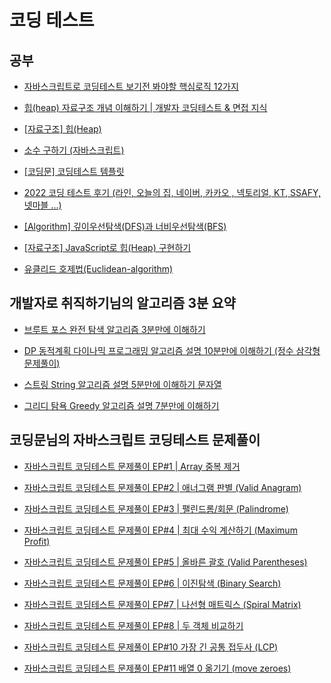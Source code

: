# 코딩 테스트

## 공부

- [자바스크립트로 코딩테스트 보기전 봐야할 핵심로직 12가지](https://www.youtube.com/watch?v=MlvZ2IufTFI)

- [힙(heap) 자료구조 개념 이해하기 | 개발자 코딩테스트 & 면접 지식](https://www.youtube.com/watch?v=nJSn_82pgUg)

- [[자료구조] 힙(Heap)](https://codingmoon.io/posts/data-structure-algorithms/heap/)

- [소수 구하기 (자바스크립트)](https://peach-milk.tistory.com/entry/소수-구하기-자바스크립트)

- [[코딩문] 코딩테스트 템플릿](https://codingmoon.io/coding-template/)

- [2022 코딩 테스트 후기 (라인, 오늘의 집, 네이버, 카카오 , 넥토리얼, KT, SSAFY, 넷마블 ...)](https://codingnotes.tistory.com/164)

- [[Algorithm] 깊이우선탐색(DFS)과 너비우선탐색(BFS)](https://velog.io/@falling_star3/2.-%EA%B9%8A%EC%9D%B4%EC%9A%B0%EC%84%A0%ED%83%90%EC%83%89DFS%EA%B3%BC-%EB%84%93%EC%9D%B4%EC%9A%B0%EC%84%A0%ED%83%90%EC%83%89BFS)

- [[자료구조] JavaScript로 힙(Heap) 구현하기](https://chamdom.blog/heap-using-js)

- [유클리드 호제법(Euclidean-algorithm)](https://velog.io/@yerin4847/W1-유클리드-호제법)

## 개발자로 취직하기님의 알고리즘 3분 요약

- [브루트 포스 완전 탐색 알고리즘 3분만에 이해하기](https://www.youtube.com/watch?v=ZNa9-86uVEA&list=PLlV7zJmoG4XJMkxuBRgkpdX89tL6aXl6q&index=2)

- [DP 동적계획 다이나믹 프로그래밍 알고리즘 설명 10분만에 이해하기 (정수 삼각형 문제풀이)](https://www.youtube.com/watch?v=0bqfTzpWySY&list=PLlV7zJmoG4XJOSotNY8Fm3FES6c2y4gTy)

- [스트링 String 알고리즘 설명 5분만에 이해하기 문자열](https://www.youtube.com/watch?v=E-wokROz5UE&list=PLlV7zJmoG4XJMkxuBRgkpdX89tL6aXl6q&index=5)

- [그리디 탐욕 Greedy 알고리즘 설명 7분만에 이해하기](https://www.youtube.com/watch?v=_IZuE7NIeW4&list=PLlV7zJmoG4XJMkxuBRgkpdX89tL6aXl6q&index=6)

## 코딩문님의 자바스크립트 코딩테스트 문제풀이

- [자바스크립트 코딩테스트 문제풀이 EP#1 | Array 중복 제거](https://www.youtube.com/watch?v=zbH7YqUxFpA&list=PL3xNAKVIm80KhJzoz0N5VPROJq3IoLBIW)

- [자바스크립트 코딩테스트 문제풀이 EP#2 | 애너그램 판별 (Valid Anagram)](https://www.youtube.com/watch?v=WYXT6fnp9Eg&list=PL3xNAKVIm80KhJzoz0N5VPROJq3IoLBIW)

- [자바스크립트 코딩테스트 문제풀이 EP#3 | 팰린드롬/회문 (Palindrome)](https://www.youtube.com/watch?v=FczytvdK750&list=PL3xNAKVIm80KhJzoz0N5VPROJq3IoLBIW)

- [자바스크립트 코딩테스트 문제풀이 EP#4 | 최대 수익 계산하기 (Maximum Profit)](https://www.youtube.com/watch?v=FaAs5EYvDKc&list=PL3xNAKVIm80KhJzoz0N5VPROJq3IoLBIW)

- [자바스크립트 코딩테스트 문제풀이 EP#5 | 올바른 괄호 (Valid Parentheses)](https://www.youtube.com/watch?v=GxxxXVGCVxI&list=PL3xNAKVIm80KhJzoz0N5VPROJq3IoLBIW)

- [자바스크립트 코딩테스트 문제풀이 EP#6 | 이진탐색 (Binary Search)](https://www.youtube.com/watch?v=zD25pqyN-OU&list=PL3xNAKVIm80KhJzoz0N5VPROJq3IoLBIW)

- [자바스크립트 코딩테스트 문제풀이 EP#7 | 나선형 매트릭스 (Spiral Matrix)](https://www.youtube.com/watch?v=M7ISg5Inl_4&list=PL3xNAKVIm80KhJzoz0N5VPROJq3IoLBIW)

- [자바스크립트 코딩테스트 문제풀이 EP#8 | 두 객체 비교하기](https://www.youtube.com/watch?v=gID7jMRuA1w&list=PL3xNAKVIm80KhJzoz0N5VPROJq3IoLBIW&index=7)

- [자바스크립트 코딩테스트 문제풀이 EP#10 가장 긴 공통 접두사 (LCP)](https://www.youtube.com/watch?v=OSZH66-zNzA&list=PL3xNAKVIm80KhJzoz0N5VPROJq3IoLBIW&index=11)

- [자바스크립트 코딩테스트 문제풀이 EP#11 배열 0 옮기기 (move zeroes)](https://www.youtube.com/watch?v=e2rH_M5ImJs&list=PL3xNAKVIm80KhJzoz0N5VPROJq3IoLBIW&index=11)
